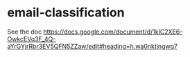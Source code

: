 # email-classification

See the doc https://docs.google.com/document/d/1kIC2XE6-OwkcEVq3F_4Q-aYrGYjrRbr3EV5QFN5ZZaw/edit#heading=h.wa0nktjngwq7
